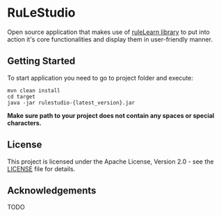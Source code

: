 # RuLeStudio
Open source application that makes use of [ruleLearn library](https://github.com/ruleLearn/rulelearn) 
to put into action it's core functionalities and display them in user-friendly manner.
## Getting Started
To start application you need to go to project folder and execute:
````
mvn clean install
cd target
java -jar rulestudio-{latest_version}.jar
````
**Make sure path to your project does not contain any spaces or special characters.**
## License
This project is licensed under the Apache License, Version 2.0 - 
see the [LICENSE](https://github.com/dominieq/rule-work/blob/master/LICENSE) file for details.
## Acknowledgements
TODO